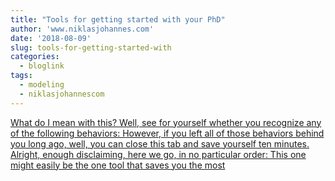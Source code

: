 ```yaml
---
title: "Tools for getting started with your PhD"
author: 'www.niklasjohannes.com'
date: '2018-08-09'
slug: tools-for-getting-started-with
categories:
  - bloglink
tags:
  - modeling
  - niklasjohannescom
---
```


[What do I mean with this? Well, see for yourself whether you recognize any of the following behaviors: However, if you left all of those behaviors behind you long ago, well, you can close this tab and save yourself ten minutes. Alright, enough disclaiming, here we go, in no particular order: This one might easily be the one tool that saves you the most<i class="fas fa-external-link-alt"></i>](https://niklasjohannes.com/post/tools-for-getting-started-with-your-phd/)

